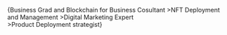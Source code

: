 {Business Grad and Blockchain for Business Cosultant
    >NFT Deployment and Management
       >Digital Marketing Expert  
          >Product Deployment strategist}
<!---
Dylan0x/Dylan0x is a ✨ special ✨ repository because its `README.md` (this file) appears on your GitHub profile.
You can click the Preview link to take a look at your changes.
--->
